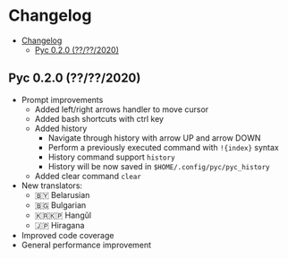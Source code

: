 # Changelog

- [Changelog](#changelog)
  - [Pyc 0.2.0 (??/??/2020)](#pyc-020-2020)

## Pyc 0.2.0 (??/??/2020)

- Prompt improvements
  - Added left/right arrows handler to move cursor
  - Added bash shortcuts with ctrl key
  - Added history
    - Navigate through history with arrow UP and arrow DOWN
    - Perform a previously executed command with ```!{index}``` syntax
    - History command support ```history```
    - History will be now saved in ```$HOME/.config/pyc/pyc_history```
  - Added clear command ```clear```
- New translators:
  - 🇧🇾 Belarusian
  - 🇧🇬 Bulgarian
  - 🇰🇷🇰🇵 Hangŭl
  - 🇯🇵 Hiragana
- Improved code coverage
- General performance improvement
